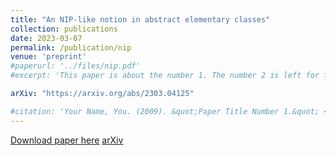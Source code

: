 ```yaml
---
title: "An NIP-like notion in abstract elementary classes"
collection: publications
date: 2023-03-07
permalink: /publication/nip
venue: 'preprint'
#paperurl: '../files/nip.pdf'
#excerpt: 'This paper is about the number 1. The number 2 is left for future work.'

arXiv: "https://arxiv.org/abs/2303.04125"

#citation: 'Your Name, You. (2009). &quot;Paper Title Number 1.&quot; <i>Journal 1</i>. 1(1).'
---
```


[Download paper here](../files/nip.pdf)
[arXiv](https://arxiv.org/abs/2303.04125)

